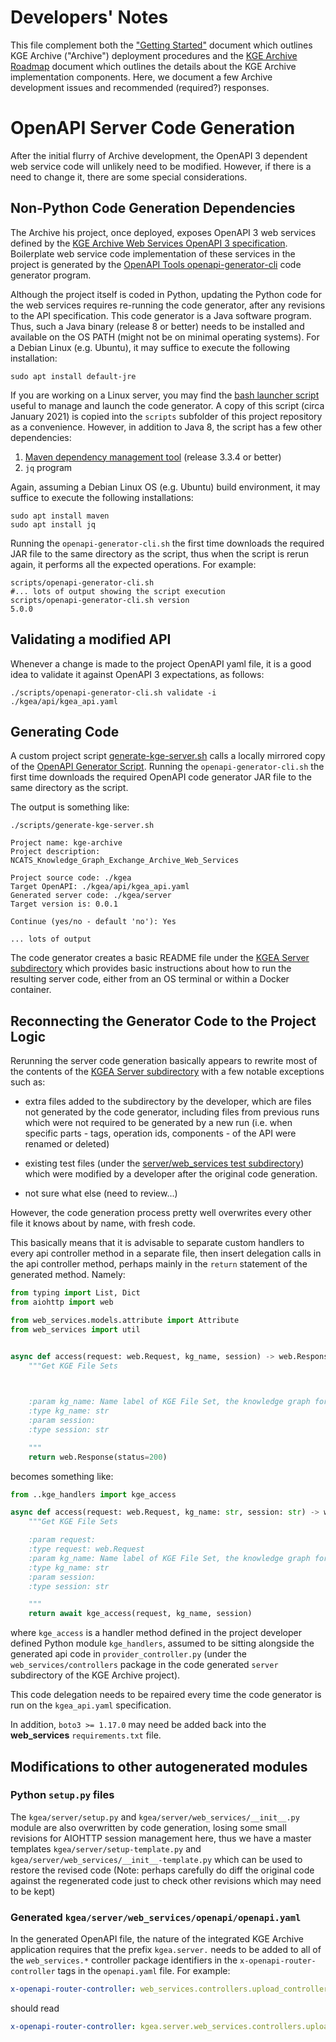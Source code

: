 # Developers' Notes

This file complement both the ["Getting Started"](README.md) document which outlines KGE Archive ("Archive") deployment procedures and the [KGE Archive Roadmap](KGE_ARCHIVE_ROADMAP.md) document which outlines the details about the KGE Archive implementation components. Here, we document a few Archive development issues and recommended (required?) responses.

# OpenAPI Server Code Generation

After the initial flurry of Archive development, the OpenAPI 3 dependent web service code will unlikely need to be modified. However, if there is a need to change it, there are some special considerations.

## Non-Python Code Generation Dependencies

The Archive his project, once deployed, exposes OpenAPI 3 web services defined by the [KGE Archive Web Services OpenAPI 3 specification](./api/kgea_api.yaml).  Boilerplate web service code implementation of these services in the project is generated by the [OpenAPI Tools openapi-generator-cli](https://github.com/OpenAPITools/openapi-generator) code generator program.

Although the project itself is coded in Python, updating the Python code for the web services requires re-running the code generator, after any revisions to the API specification. This code generator is a Java software program. Thus, such a Java binary (release 8 or better) needs to be installed and available on the OS PATH (might not be on minimal operating systems). For a Debian Linux (e.g. Ubuntu), it may suffice to execute the following installation:

```shell
sudo apt install default-jre
```

If you are working on a Linux server, you may find the [bash launcher script](https://github.com/OpenAPITools/openapi-generator/blob/master/bin/utils/openapi-generator-cli.sh) useful to manage and launch the code generator.  A copy of this script (circa January 2021) is copied into the `scripts` subfolder of this project repository as a convenience. However, in addition to Java 8, the script has a few other dependencies:

1. [Maven dependency management tool](https://maven.apache.org/) (release 3.3.4 or better)
2.  `jq` program 
   
Again, assuming a Debian Linux OS (e.g. Ubuntu) build environment, it may suffice to execute the following installations:

```shell
sudo apt install maven
sudo apt install jq
```

Running the `openapi-generator-cli.sh` the first time downloads the required JAR file to the same directory as the script, thus when the script is rerun again, it performs all the expected operations. For example:

```shell
scripts/openapi-generator-cli.sh
#... lots of output showing the script execution
scripts/openapi-generator-cli.sh version
5.0.0
```

## Validating a modified API

Whenever a change is made to the project OpenAPI yaml file, it is a good idea to validate it against OpenAPI 3 expectations, as follows:

```shell
./scripts/openapi-generator-cli.sh validate -i ./kgea/api/kgea_api.yaml

```

## Generating Code

A custom project script [generate-kge-server.sh](../scripts/generate-kge-server.sh) calls a locally mirrored copy of the [OpenAPI Generator Script](../scripts/openapi-generator-cli.sh). Running the `openapi-generator-cli.sh` the first time downloads the required OpenAPI code generator JAR file to the same directory as the script. 

The output is something like:

```shell
./scripts/generate-kge-server.sh

Project name: kge-archive
Project description: NCATS_Knowledge_Graph_Exchange_Archive_Web_Services

Project source code: ./kgea
Target OpenAPI: ./kgea/api/kgea_api.yaml
Generated server code: ./kgea/server
Target version is: 0.0.1

Continue (yes/no - default 'no'): Yes

... lots of output

```

The code generator creates a basic README file under the [KGEA Server subdirectory](./server/README.md) which provides basic instructions about how to run the resulting server code, either from an OS terminal or within a Docker container.

## Reconnecting the Generator Code to the Project Logic

Rerunning the server code generation basically appears to rewrite most of the contents of the [KGEA Server subdirectory](./server) with a few notable exceptions such as:

- extra files added to the subdirectory by the developer, which are files not generated by the code generator, including files from previous runs which were not required to be generated by a new run (i.e. when specific parts - tags, operation ids, components - of the API were renamed or deleted)
  
- existing test files (under the [server/web_services test subdirectory](server/web_services/test)) which were modified by a developer after the original code generation.

- not sure what else (need to review...)

However, the code generation process pretty well overwrites every other file it knows about by name, with fresh code.

This basically means that it is advisable to separate custom handlers to every api controller method in a separate file, then insert delegation calls in the api controller method, perhaps mainly in the `return` statement of the generated method. Namely:

```python
from typing import List, Dict
from aiohttp import web

from web_services.models.attribute import Attribute
from web_services import util


async def access(request: web.Request, kg_name, session) -> web.Response:
    """Get KGE File Sets

    

    :param kg_name: Name label of KGE File Set, the knowledge graph for which data files are being accessed
    :type kg_name: str
    :param session: 
    :type session: str

    """
    return web.Response(status=200)
```

becomes something like:

```python
from ..kge_handlers import kge_access

async def access(request: web.Request, kg_name: str, session: str) -> web.Response:
    """Get KGE File Sets

    :param request:
    :type request: web.Request
    :param kg_name: Name label of KGE File Set, the knowledge graph for which data files are being accessed
    :type kg_name: str
    :param session: 
    :type session: str

    """
    return await kge_access(request, kg_name, session)
```

where `kge_access` is a handler method defined in the project developer defined Python module `kge_handlers`, assumed to be sitting alongside the generated api code in `provider_controller.py` (under the `web_services/controllers` package in the code generated `server` subdirectory of the KGE Archive project).

This code delegation needs to be repaired every time the code generator is run on the `kgea_api.yaml` specification.

In addition, `boto3 >= 1.17.0` may need be added back into the **web_services** `requirements.txt` file.

## Modifications to other autogenerated modules


### Python `setup.py` files

The `kgea/server/setup.py` and `kgea/server/web_services/__init__.py` module are also overwritten by code generation, losing some small revisions for AIOHTTP session management here, thus we have a master templates `kgea/server/setup-template.py` and `kgea/server/web_services/__init__-template.py` which can be used to restore the revised code (Note: perhaps carefully do diff the original code against the regenerated code just to check other revisions which may need to be kept)

### Generated `kgea/server/web_services/openapi/openapi.yaml`

In the generated OpenAPI file, the nature of the integrated KGE Archive application requires that the prefix `kgea.server.` needs to be added to all of the `web_services.*` controller package identifiers in the `x-openapi-router-controller` tags in the  `openapi.yaml` file. For example:

```yaml
x-openapi-router-controller: web_services.controllers.upload_controller
```

should read

```yaml
x-openapi-router-controller: kgea.server.web_services.controllers.upload_controller
```
